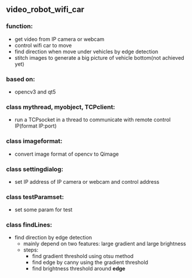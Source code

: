## video_robot_wifi_car
### function:  
* get video from IP camera or webcam  
* control wifi car to move  
* find direction when move under vehicles by edge detection  
* stitch images to generate a big picture of vehicle bottom(not achieved yet)  

### based on:   
* opencv3 and qt5  
    
### class mythread, myobject, TCPclient:  
* run a TCPsocket in a thread to communicate with remote control IP(format IP:port)  
  
### class imageformat:   
* convert image format of opencv to Qimage  
  
### class settingdialog:  
* set IP address of IP camera or webcam and control address  

### class testParamset:  
* set some param for test
  
### class findLines:  
* find direction by edge detection
    * mainly depend on two features: large gradient and large brightness
    * steps:
        * find gradient threshold using otsu method
        * find edge by canny using the gradient threshold
        * find brightness threshold around **edge** 
